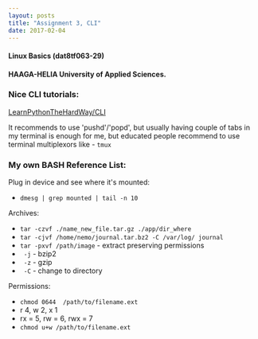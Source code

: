 ```yaml
---
layout: posts
title: "Assignment 3, CLI"
date: 2017-02-04
---
```

#### Linux Basics (dat8tf063-29)

#### HAAGA-HELIA University of Applied Sciences.

### Nice CLI tutorials:

[LearnPythonTheHardWay/CLI](https://learnpythonthehardway.org/book/appendix-a-cli/)

It recommends to use 'pushd'/'popd', but usually having couple of tabs in my terminal is enough for me,
but educated people recommend to use terminal multiplexors like -  `tmux`


### My own BASH Reference List:

Plug in device and see where it's mounted:
* `dmesg | grep mounted | tail -n 10`

Archives:
* `tar -czvf ./name_new_file.tar.gz ./app/dir_where`
* `tar -cjvf /home/nemo/journal.tar.bz2 -C /var/log/ journal`
* `tar -pxvf /path/image` - extract preserving permissions
* ` -j` - bzip2
* ` -z` - gzip
* ` -C` - change to directory

Permissions:
* `chmod 0644  /path/to/filename.ext`
* r 4, w 2, x 1
* rx = 5, rw = 6, rwx = 7
* `chmod u+w /path/to/filename.ext`
